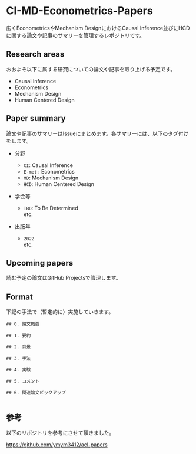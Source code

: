 # CI-MD-Econometrics-Papers
広くEconometricsやMechanism DesignにおけるCausal Inference並びにHCDに関する論文や記事のサマリーを管理するレポジトリです。

## Research areas
おおよそ以下に属する研究についての論文や記事を取り上げる予定です。

- Causal Inference
- Econometrics
- Mechanism Design
- Human Centered Design

## Paper summary
論文や記事のサマリーはIssueにまとめます。各サマリーには、以下のタグ付けをします。

- 分野
  - `CI`: Causal Inference
  - `E-met` : Econometrics
  - `MD`: Mechanism Design
  - `HCD`: Human Centered Design

- 学会等
  - `TBD`: To Be Determined <br>
  etc.
  
- 出版年
  - `2022` <br>
  etc.


## Upcoming papers
読む予定の論文はGitHub Projectsで管理します。

## Format
下記の手法で（暫定的に）実施していきます。

```
## 0. 論文概要

## 1. 要約

## 2. 背景

## 3. 手法

## 4. 実験

## 5. コメント

## 6. 関連論文ピックアップ


```

## 参考
以下のリポジトリを参考にさせて頂きました。

https://github.com/ymym3412/acl-papers
